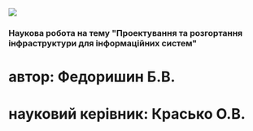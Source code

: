 ![](https://upload.wikimedia.org/wikipedia/commons/thumb/d/de/Nulp_logo_ukr.jpg/800px-Nulp_logo_ukr.jpg)

### Наукова робота на тему "Проектування та розгортання інфраструктури для інформаційних систем"

# автор: Федоришин Б.В.
# науковий керівник: Красько О.В.

